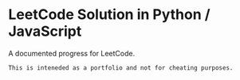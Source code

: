 # LeetCode Solution in Python / JavaScript
A documented progress for LeetCode. 
```
This is inteneded as a portfolio and not for cheating purposes. 
```
